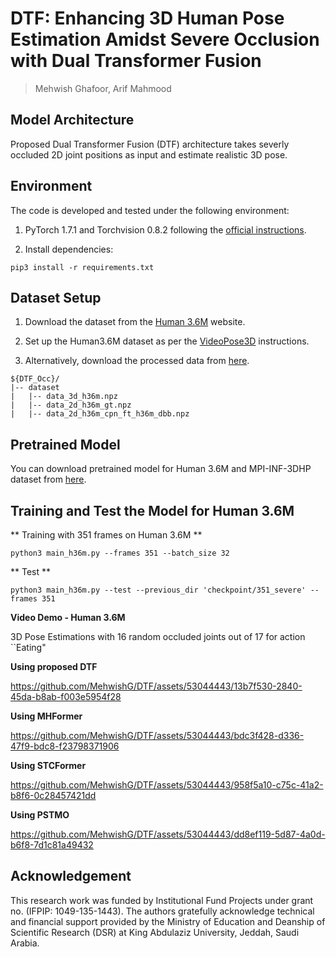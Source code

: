 
# DTF: Enhancing 3D Human Pose Estimation Amidst Severe Occlusion with Dual Transformer Fusion
> Mehwish Ghafoor, Arif Mahmood

## Model Architecture
Proposed Dual Transformer Fusion (DTF) architecture takes severly occluded 2D joint positions as input and estimate realistic 3D pose.
<!--- just  ![DTF_arch_up2_v3 (2)](https://github.com/user-attachments/assets/7f6b4fdf-7811-4d16-a45e-8ad1666f017a) --->


## Environment
The code is developed and tested under the following environment:

1. PyTorch 1.7.1 and Torchvision 0.8.2 following the [official instructions](https://pytorch.org/).

2. Install dependencies:
 ```
pip3 install -r requirements.txt
```

## Dataset Setup
1. Download the dataset from the [Human 3.6M](http://vision.imar.ro/human3.6m/description.php) website.

2. Set up the Human3.6M dataset as per the [VideoPose3D](https://github.com/facebookresearch/VideoPose3D) instructions.

3. Alternatively, download the processed data from [here](https://drive.google.com/drive/folders/112GPdRC9IEcwcJRyrLJeYw9_YV4wLdKC).
```
${DTF_Occ}/
|-- dataset
|   |-- data_3d_h36m.npz
|   |-- data_2d_h36m_gt.npz
|   |-- data_2d_h36m_cpn_ft_h36m_dbb.npz
```
## Pretrained Model

You can download pretrained model for Human 3.6M and MPI-INF-3DHP dataset from [here]().

## Training and Test the Model for Human 3.6M
** Training with 351 frames on Human 3.6M **
```
python3 main_h36m.py --frames 351 --batch_size 32
```
**  Test **
```
python3 main_h36m.py --test --previous_dir 'checkpoint/351_severe' --frames 351
```

**Video Demo - Human 3.6M**

3D Pose Estimations with 16 random occluded joints out of 17 for action ``Eating"

**Using proposed DTF**

https://github.com/MehwishG/DTF/assets/53044443/13b7f530-2840-45da-b8ab-f003e5954f28

**Using MHFormer**

https://github.com/MehwishG/DTF/assets/53044443/bdc3f428-d336-47f9-bdc8-f23798371906

**Using STCFormer**

https://github.com/MehwishG/DTF/assets/53044443/958f5a10-c75c-41a2-b8f6-0c28457421dd

**Using PSTMO**

https://github.com/MehwishG/DTF/assets/53044443/dd8ef119-5d87-4a0d-b6f8-7d1c81a49432
## Acknowledgement
This research work was funded by Institutional Fund Projects under grant no. (IFPIP: 1049-135-1443). The authors gratefully acknowledge technical and financial support provided by the Ministry of Education and Deanship of Scientific Research (DSR) at King Abdulaziz University, Jeddah, Saudi Arabia.
